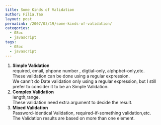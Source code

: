 ```yaml
---
title: Some Kinds of Validation
author: Filia.Tao
layout: post
permalink: /2007/03/19/some-kinds-of-validation/
categories:
  - GSoc
  - javascript
tags:
  - GSoc
  - javascript
---
```

  1. **Simple Validation**  
    required, email, phpone number , digtial-only, alphpbet-only,etc.  
    These validation can be done using a regular expression.  
    We cann&#8217;t do Date validation only using a regular expression, but I still prefer to consider it to be an Simple Validation.
  2. **Complex Validation**  
    length,range.  
    These validation need extra argument to decide the result.
  3. **Mixed Validation**  
    Password-identical Validation, required-if-something validation,etc.  
    The Validation results are based on more than one element.